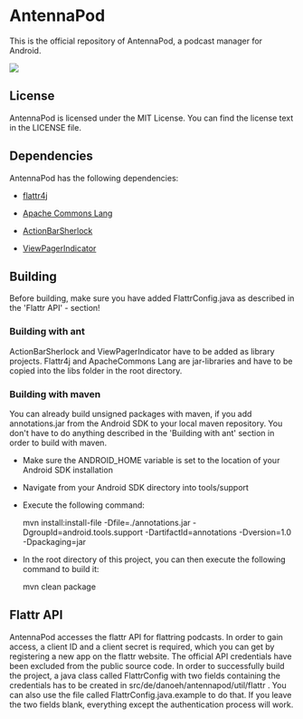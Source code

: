 # AntennaPod

This is the official repository of AntennaPod, a podcast manager for Android.

<a href="https://play.google.com/store/apps/details?id=de.danoeh.antennapod" alt="Download from Google Play">
  <img src="http://www.android.com/images/brand/android_app_on_play_large.png">
</a>

## License

AntennaPod is licensed under the MIT License. You can find the license text in the LICENSE file.

## Dependencies

AntennaPod has the following dependencies:

- [flattr4j](http://www.shredzone.org/projects/flattr4j/files)
- [Apache Commons Lang](http://commons.apache.org/lang/download_lang.cgi)

- [ActionBarSherlock](https://github.com/JakeWharton/ActionBarSherlock)
- [ViewPagerIndicator](https://github.com/JakeWharton/Android-ViewPagerIndicator)

## Building

Before building, make sure you have added FlattrConfig.java as described in the 'Flattr API' - section!

### Building with ant

ActionBarSherlock and ViewPagerIndicator have to be added as library projects. Flattr4j and ApacheCommons Lang are jar-libraries and have to be copied into the libs folder in the root directory. 

### Building with maven

You can already build unsigned packages with maven, if you add annotations.jar from the Android SDK to your local maven repository. You don't have to do anything described in the 'Building with ant' section in order to build with maven.

- Make sure the ANDROID_HOME variable is set to the location of your Android SDK installation
- Navigate from your Android SDK directory into tools/support
- Execute the following command:

    mvn install:install-file -Dfile=./annotations.jar -DgroupId=android.tools.support -DartifactId=annotations -Dversion=1.0 -Dpackaging=jar

- In the root directory of this project, you can then execute the following command to build it:

    mvn clean package

## Flattr API

AntennaPod accesses the flattr API for flattring podcasts. In order to gain access, a client ID and a client secret is required, which you can get by registering a new app on the flattr website. The official API credentials have been excluded from the public source code.
In order to successfully build the project, a java class called FlattrConfig with two fields containing the credentials has to be created in src/de/danoeh/antennapod/util/flattr . You can also use the file called FlattrConfig.java.example to do that. If you leave the two fields blank, everything except the authentication process will work.
